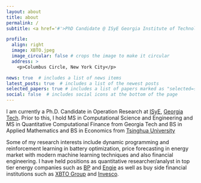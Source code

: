 ```yaml
---
layout: about
title: about
permalink: /
subtitle: <a href='#'>PhD Candidate @ ISyE Georgia Institute of Technology</a>. #Address. Contacts. Moto. Etc.

profile:
  align: right
  image: XBTO.jpeg
  image_circular: false # crops the image to make it circular
  address: >
    <p>Columbus Circle, New York City</p>

news: true  # includes a list of news items
latest_posts: true  # includes a list of the newest posts
selected_papers: true # includes a list of papers marked as "selected={true}"
social: false  # includes social icons at the bottom of the page
---
```

<!-- This is some random text -- this should change frontend
Write your biography here. Tell the world about yourself. Link to your favorite [subreddit](http://reddit.com). You can put a picture in, too. The code is already in, just name your picture `prof_pic.jpg` and put it in the `img/` folder.

Put your address / P.O. box / other info right below your picture. You can also disable any of these elements by editing `profile` property of the YAML header of your `_pages/about.md`. Edit `_bibliography/papers.bib` and Jekyll will render your [publications page](/al-folio/publications/) automatically.

Link to your social media connections, too. This theme is set up to use [Font Awesome icons](http://fortawesome.github.io/Font-Awesome/) and [Academicons](https://jpswalsh.github.io/academicons/), like the ones below. Add your Facebook, Twitter, LinkedIn, Google Scholar, or just disable all of them. -->

I am currently a Ph.D. Candidate in Operation Research at [ISyE](https://www.isye.gatech.edu/), [Georgia Tech](https://www.gatech.edu/). Prior to this, I hold MS in Computational Science and Engineering and MS in Quantitative Computational Finance from Georgia Tech and BS in Applied Mathematics and BS in Economics from [Tsinghua University](https://www.tsinghua.edu.cn/en/)

Some of my research interests include dynamic programming and reinforcement learning in battery optimization, price forecasting in energy market with modern machine learning techniques and also financial engineering. 
I have held positions as quantitative researcher/analyst in top tier energy companies such as [BP](https://www.bp.com/en_us/united-states/home.html) and [Engie](https://www.engie.com/en) as well as buy side financial institutions such as [XBTO Group](https://www.xbto.com/) and [Invesco](https://www.invesco.com/corporate/en/home.html). 